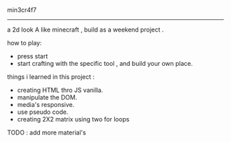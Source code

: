 min3cr4f7

---

a 2d look A like minecraft , build as a weekend project .

how to play:

- press start
- start crafting with the specific tool , and build your own place.

things i learned in this project :

- creating HTML thro JS vanilla.
- manipulate the DOM.
- media's responsive.
- use pseudo code.
- creating 2X2 matrix using two for loops

TODO : add more material's 

